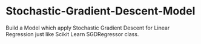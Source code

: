 # Stochastic-Gradient-Descent-Model
Build a Model which apply Stochastic Gradient Descent for Linear Regression just like Scikit Learn SGDRegressor class.
